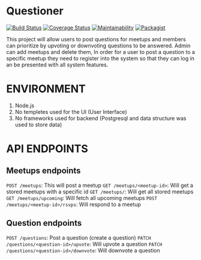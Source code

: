 # Questioner

[![Build Status](https://travis-ci.org/mystere10/Questioner.svg?branch=develop)](https://travis-ci.org/mystere10/Questioner)
[![Coverage Status](https://coveralls.io/repos/github/mystere10/Questioner/badge.svg?branch=develop)](https://coveralls.io/github/mystere10/Questioner?branch=develop)
[![Maintainability](https://api.codeclimate.com/v1/badges/d6f6a7a20c59dbc34ba1/maintainability)](https://codeclimate.com/github/mystere10/Questioner/maintainability)
[![Packagist](https://img.shields.io/packagist/vpre/symfony/symfony.svg)]()

This project will allow users to post questions for meetups and members can prioritize by upvoting or downvoting questions to be answered.
Admin can add meetups and delete them, In order for a user to post a question to a specific meetup they need to register
into the system so that they can log in an be presented with all system features.

# ENVIRONMENT 
1. Node.js
2. No templetes used for the UI (User Interface)
3. No frameworks used for backend (Postgresql and data structure was used to store data)

# API ENDPOINTS
## Meetups endpoints
`POST /meetups`: This will post a meetup
`GET /meetups/<meetup-id>`: Will get a stored meetups with a specific id
`GET /meetups/`: Will get all stored meetups 
`GET /meetups/upcoming`: Will fetch all upcoming meetups
`POST /meetups/<meetup-id>/rsvps`: Will respond to a meetup

## Question endpoints
`POST /questions`: Post a question (create a question)
`PATCH /questions/<question-id>/upvote`: Will upvote a question
`PATCH /questions/<question-id>/downvote`: Will downvote a question




